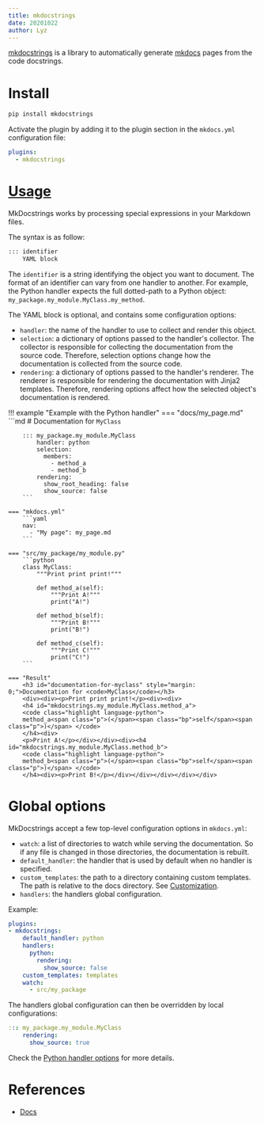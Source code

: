 ```yaml
---
title: mkdocstrings
date: 20201022
author: Lyz
---
```


[mkdocstrings](https://pawamoy.github.io/mkdocstrings) is a library to
automatically generate [mkdocs](mkdocs.md) pages from the code docstrings.

# Install

```bash
pip install mkdocstrings
```

Activate the plugin by adding it to the plugin section in the `mkdocs.yml`
configuration file:

```yaml
plugins:
  - mkdocstrings
```

# [Usage](https://pawamoy.github.io/mkdocstrings/usage/)

MkDocstrings works by processing special expressions in your Markdown files.

The syntax is as follow:

~~~markdown
::: identifier
    YAML block
~~~


The `identifier` is a string identifying the object you want to document.
The format of an identifier can vary from one handler to another.
For example, the Python handler expects the full dotted-path to a Python object:
`my_package.my_module.MyClass.my_method`.

The YAML block is optional, and contains some configuration options:

* `handler`: the name of the handler to use to collect and render this object.
* `selection`: a dictionary of options passed to the handler's collector.
  The collector is responsible for collecting the documentation from the source code.
  Therefore, selection options change how the documentation is collected from the source code.
* `rendering`: a dictionary of options passed to the handler's renderer.
  The renderer is responsible for rendering the documentation with Jinja2 templates.
  Therefore, rendering options affect how the selected object's documentation is rendered.


!!! example "Example with the Python handler"
    === "docs/my_page.md"
        ```md
        # Documentation for `MyClass`

        ::: my_package.my_module.MyClass
            handler: python
            selection:
              members:
                - method_a
                - method_b
            rendering:
              show_root_heading: false
              show_source: false
        ```

    === "mkdocs.yml"
        ```yaml
        nav:
          - "My page": my_page.md
        ```

    === "src/my_package/my_module.py"
        ```python
        class MyClass:
            """Print print print!"""

            def method_a(self):
                """Print A!"""
                print("A!")

            def method_b(self):
                """Print B!"""
                print("B!")

            def method_c(self):
                """Print C!"""
                print("C!")
        ```

    === "Result"
        <h3 id="documentation-for-myclass" style="margin: 0;">Documentation for <code>MyClass</code></h3>
        <div><div><p>Print print print!</p><div><div>
        <h4 id="mkdocstrings.my_module.MyClass.method_a">
        <code class="highlight language-python">
        method_a<span class="p">(</span><span class="bp">self</span><span class="p">)</span> </code>
        </h4><div>
        <p>Print A!</p></div></div><div><h4 id="mkdocstrings.my_module.MyClass.method_b">
        <code class="highlight language-python">
        method_b<span class="p">(</span><span class="bp">self</span><span class="p">)</span> </code>
        </h4><div><p>Print B!</p></div></div></div></div></div>

# Global options

MkDocstrings accept a few top-level configuration options in `mkdocs.yml`:

- `watch`: a list of directories to watch while serving the documentation. So if
    any file is changed in those directories, the documentation is rebuilt.
- `default_handler`: the handler that is used by default when no handler is specified.
- `custom_templates`: the path to a directory containing custom templates.
  The path is relative to the docs directory.
  See [Customization](https://pawamoy.github.io/mkdocstrings/usage/#customization).
- `handlers`: the handlers global configuration.

Example:

```yaml
plugins:
- mkdocstrings:
    default_handler: python
    handlers:
      python:
        rendering:
          show_source: false
    custom_templates: templates
    watch:
      - src/my_package
```

The handlers global configuration can then be overridden by local configurations:

```yaml
::: my_package.my_module.MyClass
    rendering:
      show_source: true
```

Check the  [Python handler
options](https://pawamoy.github.io/mkdocstrings/handlers/python/) for more
details.

# References

* [Docs](https://pawamoy.github.io/mkdocstrings)
